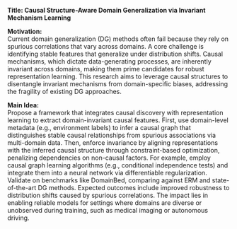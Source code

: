 **Title: Causal Structure-Aware Domain Generalization via Invariant Mechanism Learning**  

**Motivation:**  
Current domain generalization (DG) methods often fail because they rely on spurious correlations that vary across domains. A core challenge is identifying stable features that generalize under distribution shifts. Causal mechanisms, which dictate data-generating processes, are inherently invariant across domains, making them prime candidates for robust representation learning. This research aims to leverage causal structures to disentangle invariant mechanisms from domain-specific biases, addressing the fragility of existing DG approaches.  

**Main Idea:**  
Propose a framework that integrates causal discovery with representation learning to extract domain-invariant causal features. First, use domain-level metadata (e.g., environment labels) to infer a causal graph that distinguishes stable causal relationships from spurious associations via multi-domain data. Then, enforce invariance by aligning representations with the inferred causal structure through constraint-based optimization, penalizing dependencies on non-causal factors. For example, employ causal graph learning algorithms (e.g., conditional independence tests) and integrate them into a neural network via differentiable regularization. Validate on benchmarks like DomainBed, comparing against ERM and state-of-the-art DG methods. Expected outcomes include improved robustness to distribution shifts caused by spurious correlations. The impact lies in enabling reliable models for settings where domains are diverse or unobserved during training, such as medical imaging or autonomous driving.